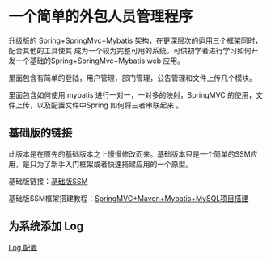 # 一个简单的外包人员管理程序
升级版的 Spring+SpringMvc+Mybatis 架构，在更深层次的运用三个框架同时，配合其他的工具使其
成为一个较为完整可用的系统。可供初学者进行学习如何开发一个基础的Spring+SpringMvc+Mybatis web 应用。

里面包含有简单的登陆，用户管理，部门管理，公告管理和文件上传几个模块。

里面包含如何使用 mybatis 进行一对一，一对多的映射，SpringMVC 的使用，文件上传，以及配置文件中Spring 如何将三者串联起来
。

## 基础版的链接
此版本是在原先的基础版本之上慢慢修改而来。基础版本只是一个简单的SSM应用，是只为了新手入门框架或者快速搭建应用的一个原型。

基础版链接：[基础版SSM](https://github.com/LycPandaria/simple_server)

基础版SSM框架搭建教程：[SpringMVC+Maven+Mybatis+MySQL项目搭建](https://github.com/LycPandaria/simple_server/blob/master/demo_springmvc+mybatis+maven.md)

## 为系统添加 Log
[Log 配置](./note/log.md)